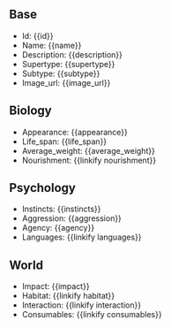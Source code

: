 ## Base
- <span class="text-field" data-tooltip="Text">Id</span>: {{id}}
- <span class="text-field" data-tooltip="Text">Name</span>: {{name}}
- <span class="text-field" data-tooltip="Text">Description</span>: {{description}}
- <span class="text-field" data-tooltip="Text">Supertype</span>: {{supertype}}
- <span class="text-field" data-tooltip="Text">Subtype</span>: {{subtype}}
- <span class="text-field" data-tooltip="Text">Image_url</span>: {{image_url}}

## Biology
- <span class="text-field" data-tooltip="Text">Appearance</span>: {{appearance}}
- <span class="number-field" data-tooltip="Number">Life_span</span>: {{life_span}}
- <span class="number-field" data-tooltip="Number">Average_weight</span>: {{average_weight}}
- <span class="multi-link-field" data-tooltip="Multi Species">Nourishment</span>: {{linkify nourishment}}

## Psychology
- <span class="text-field" data-tooltip="Text">Instincts</span>: {{instincts}}
- <span class="number-field" data-tooltip="Number">Aggression</span>: {{aggression}}
- <span class="text-field" data-tooltip="Text">Agency</span>: {{agency}}
- <span class="multi-link-field" data-tooltip="Multi Language">Languages</span>: {{linkify languages}}

## World
- <span class="text-field" data-tooltip="Text">Impact</span>: {{impact}}
- <span class="multi-link-field" data-tooltip="Multi Location">Habitat</span>: {{linkify habitat}}
- <span class="multi-link-field" data-tooltip="Multi Phenomenon">Interaction</span>: {{linkify interaction}}
- <span class="multi-link-field" data-tooltip="Multi Construct">Consumables</span>: {{linkify consumables}}

